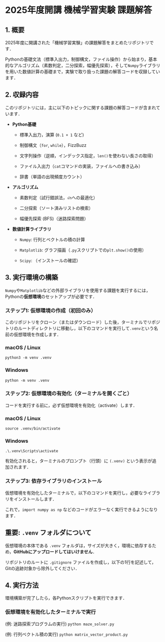 # 2025年度開講 機械学習実験 課題解答

## 1. 概要
2025年度に開講された「機械学習実験」の課題解答をまとめたリポジトリです．

Pythonの基礎文法（標準入出力，制御構文，ファイル操作）から始まり，基本的なアルゴリズム（素数判定，二分探索，幅優先探索），そして`Numpy`ライブラリを用いた数値計算の基礎まで，実験で取り扱った課題の解答コードを収録しています．


## 2. 収録内容

このリポジトリには，主に以下のトピックに関する課題の解答コードが含まれています．

* **Python基礎**

  * 標準入出力，演算 (`0.1 + 1` など)

  * 制御構文（`for`, `while`），FizzBuzz

  * 文字列操作（逆順，インデックス指定，`len()`を使わない長さの取得）

  * ファイル入出力（`cat`コマンドの実装，ファイルへの書き込み）

  * 辞書（単語の出現頻度カウント）

* **アルゴリズム**

  * 素数判定（試行錯誤法，`√n`への最適化）

  * 二分探索（ソート済みリストの検索）

  * 幅優先探索 (BFS)（迷路探索問題）

* **数値計算ライブラリ**

  * `Numpy`: 行列とベクトルの積の計算

  * `Matplotlib`: グラフ描画（`.py`スクリプトでの`plt.show()`の使用）

  * `Scipy`: （インストールの確認）


## 3. 実行環境の構築

`Numpy`や`Matplotlib`などの外部ライブラリを使用する課題を実行するには，Pythonの**仮想環境**のセットアップが必要です．

### ステップ1: 仮想環境の作成（初回のみ）

このリポジトリをクローン（またはダウンロード）した後，ターミナルでリポジトリのルートディレクトリに移動し，以下のコマンドを実行して`.venv`という名前の仮想環境を作成します．

### macOS / Linux
`python3 -m venv .venv`

### Windows
`python -m venv .venv`

### ステップ2: 仮想環境の有効化（ターミナルを開くごと）

コードを実行する前に，必ず仮想環境を有効化（activate）します．

### macOS / Linux
`source .venv/bin/activate`

### Windows
`.\.venv\Scripts\activate`

有効化されると，ターミナルのプロンプト（行頭）に `(.venv)` という表示が追加されます．

### ステップ3: 依存ライブラリのインストール

仮想環境を有効化したターミナルで，以下のコマンドを実行し，必要なライブラリをインストールします．

これで，`import numpy as np` などのコードがエラーなく実行できるようになります．

## **重要: `.venv` フォルダについて**

仮想環境の本体である `.venv` フォルダは，サイズが大きく，環境に依存するため，**GitHubにアップロードしてはいけません**．

リポジトリのルートに `.gitignore` ファイルを作成し，以下の1行を記述して，Gitの追跡対象から除外してください．


## 4. 実行方法

環境構築が完了したら，各Pythonスクリプトを実行できます．

### 仮想環境を有効化したターミナルで実行

(例: 迷路探索プログラムの実行)
`python maze_solver.py`

(例: 行列ベクトル積の実行)
`python matrix_vector_product.py`


